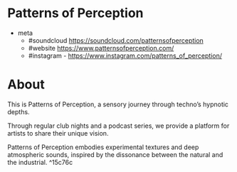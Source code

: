 # Patterns of Perception
- meta
	- #soundcloud https://soundcloud.com/patternsofperception
	- #website https://www.patternsofperception.com/
	- #instagram - https://www.instagram.com/patterns_of_perception/

# About

This is Patterns of Perception, a sensory journey through techno’s hypnotic depths.

Through regular club nights and a podcast series, we provide a platform for artists to share their unique vision.

Patterns of Perception embodies
experimental textures and deep atmospheric sounds, inspired by the dissonance between the natural and the industrial. ^15c76c